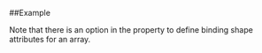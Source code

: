 
<!---
FrozenIsBool True
-->

##Example

Note that there is an option in the property to define binding shape attributes for an array.